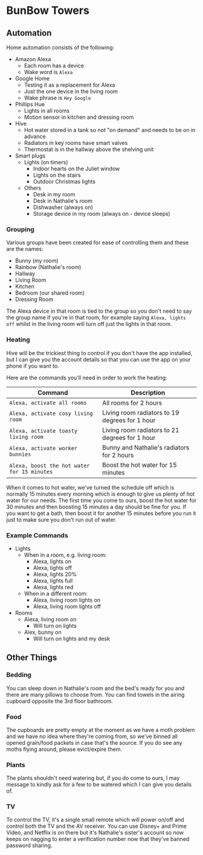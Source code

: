 # BunBow Towers

## Automation

Home automation consists of the following:

- Amazon Alexa
  - Each room has a device
  - Wake word is `Alexa`
- Google Home
  - Testing it as a replacement for Alexa
  - Just the one device in the living room
  - Wake phrase is `Hey Google`
- Phillips Hue
  - Lights in all rooms
  - Motion sensor in kitchen and dressing room
- Hive
  - Hot water stored in a tank so not "on demand" and needs to be on in advance
  - Radiators in key rooms have smart valves
  - Thermostat is in the hallway above the shelving unit
- Smart plugs
  - Lights (on timers)
    - Indoor hearts on the Juliet window
    - Lights on the stairs
    - Outdoor Christmas lights
  - Others
    - Desk in my room
    - Desk in Nathalie's room
    - Dishwasher (always on)
    - Storage device in my room (always on - device sleeps)

### Grouping

Various groups have been created for ease of controlling them and these are the names:

- Bunny (my room)
- Rainbow (Nathalie's room)
- Hallway
- Living Room
- Kitchen
- Bedroom (our shared room)
- Dressing Room

The Alexa device in that room is tied to the group so you don't need to say the group name if you're in that room, for example saying `Alexa, lights off` whilst in the living room will turn off just the lights in that room.

### Heating

Hive will be the trickiest thing to control if you don't have the app installed, but I can give you the account details so that you can use the app on your phone if you want to.

Here are the commands you'll need in order to work the heating:

| Command                                     | Description                                    |
| ------------------------------------------- | ---------------------------------------------- |
| `Alexa, activate all rooms`                 | All rooms for 2 hours                          |
| `Alexa, activate cosy living room`          | Living room radiators to 19 degrees for 1 hour |
| `Alexa, activate toasty living room`        | Living room radiators to 21 degrees for 1 hour |
| `Alexa, activate worker bunnies`            | Bunny and Nathalie's radiators for 2 hours     |
| `Alexa, boost the hot water for 15 minutes` | Boost the hot water for 15 minutes             |

When it comes to hot water, we've turned the schedule off which is normally 15 minutes every morning which is enough to give us plenty of hot water for our needs. The first time you come to ours, boost the hot water for 30 minutes and then boosting 15 minutes a day should be fine for you. If you want to get a bath, then boost it for another 15 minutes before you run it just to make sure you don't run out of water.

### Example Commands

- Lights
  - When in a room, e.g. living room:
    - Alexa, lights on
    - Alexa, lights off
    - Alexa, lights 20%
    - Alexa, lights full
    - Alexa, lights red
  - When in a different room:
    - Alexa, living room lights on
    - Alexa, living room lights off
- Rooms
  - Alexa, living room on
    - Will turn on lights
  - Alex, bunny on
    - Will turn on lights and my desk

## Other Things

### Bedding

You can sleep down in Nathalie's room and the bed's ready for you and there are many pillows to choose from. You can find towels in the airing cupboard opposite the 3rd floor bathroom.

### Food

The cupboards are pretty empty at the moment as we have a moth problem and we have no idea where they're coming from, so we've binned all opened grain/food packets in case that's the source. If you do see any moths flying around, please evict/expire them.

### Plants

The plants shouldn't need watering but, if you do come to ours, I may message to kindly ask for a few to be watered which I can give you details of.

### TV

To control the TV, it's a single small remote which will power on/off and control both the TV and the AV receiver. You can use Disney+ and Prime Video, and Netflix is on there but it's Nathalie's sister's account so now keeps on nagging to enter a verification number now that they've banned password sharing.
